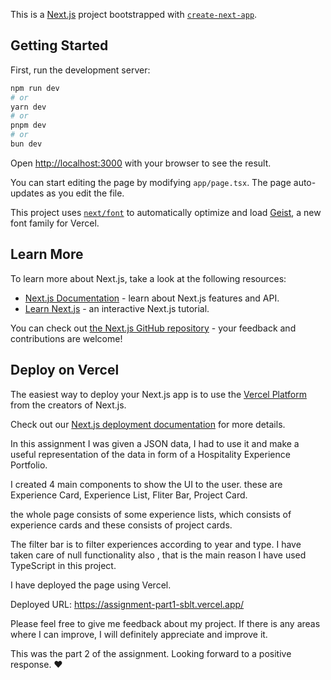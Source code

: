 This is a [Next.js](https://nextjs.org) project bootstrapped with [`create-next-app`](https://nextjs.org/docs/app/api-reference/cli/create-next-app).

## Getting Started

First, run the development server:

```bash
npm run dev
# or
yarn dev
# or
pnpm dev
# or
bun dev
```

Open [http://localhost:3000](http://localhost:3000) with your browser to see the result.

You can start editing the page by modifying `app/page.tsx`. The page auto-updates as you edit the file.

This project uses [`next/font`](https://nextjs.org/docs/app/building-your-application/optimizing/fonts) to automatically optimize and load [Geist](https://vercel.com/font), a new font family for Vercel.

## Learn More

To learn more about Next.js, take a look at the following resources:

- [Next.js Documentation](https://nextjs.org/docs) - learn about Next.js features and API.
- [Learn Next.js](https://nextjs.org/learn) - an interactive Next.js tutorial.

You can check out [the Next.js GitHub repository](https://github.com/vercel/next.js) - your feedback and contributions are welcome!

## Deploy on Vercel

The easiest way to deploy your Next.js app is to use the [Vercel Platform](https://vercel.com/new?utm_medium=default-template&filter=next.js&utm_source=create-next-app&utm_campaign=create-next-app-readme) from the creators of Next.js.

Check out our [Next.js deployment documentation](https://nextjs.org/docs/app/building-your-application/deploying) for more details.


In this assignment I was given a JSON data, I had to use it and make a useful representation of the data in form of a Hospitality Experience Portfolio.

I created 4 main components to show the UI to the user.
these are Experience Card, Experience List, Fliter Bar, Project Card.

the whole page consists of some experience lists, which consists of experience cards and these consists of project cards. 

The filter bar is to filter experiences according to year and type. 
I have taken care of null functionality also , that is the main reason I have used TypeScript in this project.

I have deployed the page using Vercel.

Deployed URL: https://assignment-part1-sblt.vercel.app/

Please feel free to give me feedback about my project. If there is any areas where I can improve, I will definitely appreciate and improve it.

This was the part 2 of the assignment.
Looking forward to a positive response. ❤️